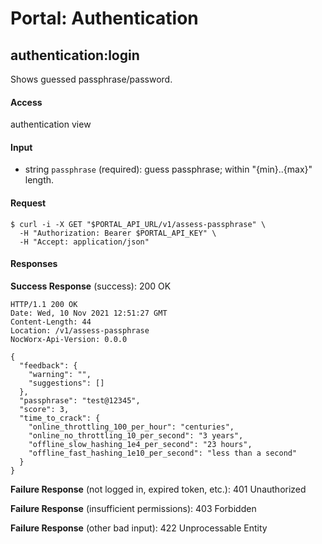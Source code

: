 # Portal: Authentication

## authentication:login
Shows guessed passphrase/password.

#### Access
authentication view

#### Input
- string `passphrase` (required): guess passphrase; within "{min}..{max}" length.

#### Request
```
$ curl -i -X GET "$PORTAL_API_URL/v1/assess-passphrase" \
  -H "Authorization: Bearer $PORTAL_API_KEY" \
  -H "Accept: application/json"
```

#### Responses
**Success Response** (success): 200 OK
```
HTTP/1.1 200 OK
Date: Wed, 10 Nov 2021 12:51:27 GMT
Content-Length: 44
Location: /v1/assess-passphrase
NocWorx-Api-Version: 0.0.0

{
  "feedback": {
    "warning": "",
    "suggestions": []
  },
  "passphrase": "test@12345",
  "score": 3,
  "time_to_crack": {
    "online_throttling_100_per_hour": "centuries",
    "online_no_throttling_10_per_second": "3 years",
    "offline_slow_hashing_1e4_per_second": "23 hours",
    "offline_fast_hashing_1e10_per_second": "less than a second"
  }
}
```

**Failure Response** (not logged in, expired token, etc.): 401 Unauthorized

**Failure Response** (insufficient permissions): 403 Forbidden

**Failure Response** (other bad input): 422 Unprocessable Entity
